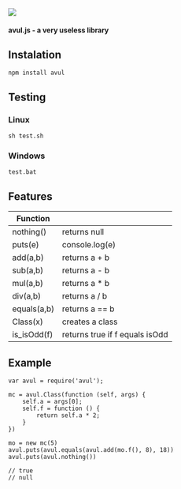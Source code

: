 <img src="https://i.imgur.com/rB06ShL.png">

#### avul.js - a very useless library

## Instalation
```
npm install avul
```

## Testing
### Linux
```
sh test.sh
```
### Windows
```
test.bat
```

## Features

| Function     |                  |
| ------------ | ---------------- |
| nothing()    | returns null     |
| puts(e)      | console.log(e)   |
| add(a,b)     | returns a + b    |
| sub(a,b)     | returns a - b    |
| mul(a,b)     | returns a * b    |
| div(a,b)     | returns a / b    |
| equals(a,b)  | returns a == b   |
| Class(x)     | creates a class  |
| is_isOdd(f)  | returns true if f equals isOdd |

## Example
```JS
var avul = require('avul');

mc = avul.Class(function (self, args) {
	self.a = args[0];
	self.f = function () {
		return self.a * 2;
	}
})

mo = new mc(5)
avul.puts(avul.equals(avul.add(mo.f(), 8), 18))
avul.puts(avul.nothing())

// true
// null

```
